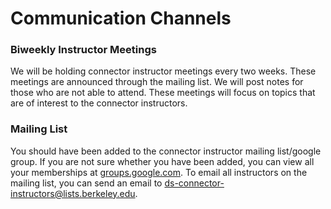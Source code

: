 # Communication Channels

<!--

### Piazza

We have set up a [Piazza site](https://piazza.com/berkeley/other/cs97) for any dicussion related to connectors. This page is for connector instructors and connector assistants \(CAs\) to post questions and concerns they may have. CDSS staff members are regularly monitoring this page and will respond promptly. We are using Piazza instead of email so that communication is open and information is not confined to a private email thread. You also do not have to worry about figuring out who to email. Just post on Piazza and the right person will get back to you!

-->

### Biweekly Instructor Meetings

We will be holding connector instructor meetings every two weeks. These meetings are announced through the mailing list. We will post notes for those who are not able to attend. These meetings will focus on topics that are of interest to the connector instructors.

### Mailing List

You should have been added to the connector instructor mailing list/google group. If you are not sure whether you have been added, you can view all your memberships at [groups.google.com](/groups.google.com). To email all instructors on the mailing list, you can send an email to [ds-connector-instructors@lists.berkeley.edu](mailto:ds-connector-instructors@lists.berkeley.edu).

